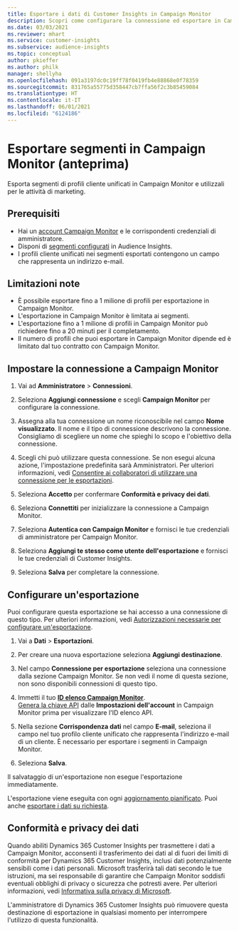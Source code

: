 ```yaml
---
title: Esportare i dati di Customer Insights in Campaign Monitor
description: Scopri come configurare la connessione ed esportare in Campaign Monitor.
ms.date: 03/03/2021
ms.reviewer: mhart
ms.service: customer-insights
ms.subservice: audience-insights
ms.topic: conceptual
author: pkieffer
ms.author: philk
manager: shellyha
ms.openlocfilehash: 091a3197dc0c19ff78f0419fb4e88868e0f78359
ms.sourcegitcommit: 831765a55775d358447cb7ffa56f2c3b85459084
ms.translationtype: HT
ms.contentlocale: it-IT
ms.lasthandoff: 06/01/2021
ms.locfileid: "6124186"
---
```

# <a name="export-segments-to-campaign-monitor-preview"></a>Esportare segmenti in Campaign Monitor (anteprima)

Esporta segmenti di profili cliente unificati in Campaign Monitor e utilizzali per le attività di marketing.

## <a name="prerequisites"></a>Prerequisiti

-   Hai un [account Campaign Monitor](https://www.campaignmonitor.com/) e le corrispondenti credenziali di amministratore.
-   Disponi di [segmenti configurati](segments.md) in Audience Insights.
-   I profili cliente unificati nei segmenti esportati contengono un campo che rappresenta un indirizzo e-mail.

## <a name="known-limitations"></a>Limitazioni note

- È possibile esportare fino a 1 milione di profili per esportazione in Campaign Monitor.
- L'esportazione in Campaign Monitor è limitata ai segmenti.
- L'esportazione fino a 1 milione di profili in Campaign Monitor può richiedere fino a 20 minuti per il completamento. 
- Il numero di profili che puoi esportare in Campaign Monitor dipende ed è limitato dal tuo contratto con Campaign Monitor.

## <a name="set-up-connection-to-campaign-monitor"></a>Impostare la connessione a Campaign Monitor

1. Vai ad **Amministratore** > **Connessioni**.

1. Seleziona **Aggiungi connessione** e scegli **Campaign Monitor** per configurare la connessione.

1. Assegna alla tua connessione un nome riconoscibile nel campo **Nome visualizzato**. Il nome e il tipo di connessione descrivono la connessione. Consigliamo di scegliere un nome che spieghi lo scopo e l'obiettivo della connessione.

1. Scegli chi può utilizzare questa connessione. Se non esegui alcuna azione, l'impostazione predefinita sarà Amministratori. Per ulteriori informazioni, vedi [Consentire ai collaboratori di utilizzare una connessione per le esportazioni](connections.md#allow-contributors-to-use-a-connection-for-exports).

1. Seleziona **Accetto** per confermare **Conformità e privacy dei dati**.

1. Seleziona **Connettiti** per inizializzare la connessione a Campaign Monitor.

1. Seleziona **Autentica con Campaign Monitor** e fornisci le tue credenziali di amministratore per Campaign Monitor.

1. Seleziona **Aggiungi te stesso come utente dell'esportazione** e fornisci le tue credenziali di Customer Insights.

1. Seleziona **Salva** per completare la connessione.

## <a name="configure-an-export"></a>Configurare un'esportazione

Puoi configurare questa esportazione se hai accesso a una connessione di questo tipo. Per ulteriori informazioni, vedi [Autorizzazioni necessarie per configurare un'esportazione](export-destinations.md#set-up-a-new-export).

1. Vai a **Dati** > **Esportazioni**.

1. Per creare una nuova esportazione seleziona **Aggiungi destinazione**.

1. Nel campo **Connessione per esportazione** seleziona una connessione dalla sezione Campaign Monitor. Se non vedi il nome di questa sezione, non sono disponibili connessioni di questo tipo.

1. Immetti il tuo [**ID elenco Campaign Monitor**](https://www.campaignmonitor.com/api/getting-started/#your-list-id).    
   [Genera la chiave API](https://www.campaignmonitor.com/api/getting-started/) dalle **Impostazioni dell'account** in Campaign Monitor prima per visualizzare l'ID elenco API.  

3. Nella sezione **Corrispondenza dati** nel campo **E-mail**, seleziona il campo nel tuo profilo cliente unificato che rappresenta l'indirizzo e-mail di un cliente. È necessario per esportare i segmenti in Campaign Monitor.

1. Seleziona **Salva**.

Il salvataggio di un'esportazione non esegue l'esportazione immediatamente.

L'esportazione viene eseguita con ogni [aggiornamento pianificato](system.md#schedule-tab). Puoi anche [esportare i dati su richiesta](export-destinations.md#run-exports-on-demand). 


## <a name="data-privacy-and-compliance"></a>Conformità e privacy dei dati

Quando abiliti Dynamics 365 Customer Insights per trasmettere i dati a Campaign Monitor, acconsenti il trasferimento dei dati al di fuori dei limiti di conformità per Dynamics 365 Customer Insights, inclusi dati potenzialmente sensibili come i dati personali. Microsoft trasferirà tali dati secondo le tue istruzioni, ma sei responsabile di garantire che Campaign Monitor soddisfi eventuali obblighi di privacy o sicurezza che potresti avere. Per ulteriori informazioni, vedi [Informativa sulla privacy di Microsoft](https://go.microsoft.com/fwlink/?linkid=396732).

L'amministratore di Dynamics 365 Customer Insights può rimuovere questa destinazione di esportazione in qualsiasi momento per interrompere l'utilizzo di questa funzionalità.
